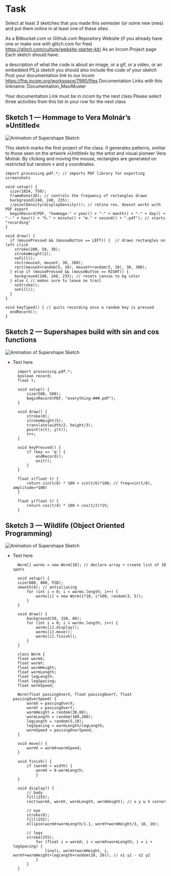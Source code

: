 # Task
Select at least 3 sketches that you made this semester (or some new ones) and put them online in at least one of these sites:

As a Bitbucket.com or Github.com Repository
Website (if you already have one or make one with glitch.com for free) https://glitch.com/culture/website-starter-kit/
As an Incom Project page
Each sketch should have:

a description of what the code is about
an image, or a gif, or a video, or an embedded P5.js sketch
you should also include the code of your sketch
Post your documentation link to our incom https://fhp.incom.org/workspace/7990/files Documentation Links
with this linkname: Documentation_MaxiMuster

Your documentation Link must be in incom by the next class
Please select three activities from this list in your row for the next class




## Sketch 1 — Hommage to Vera Molnár’s »Untitled«
![Animation of Supershape Sketch](/img/molnar.gif)

This sketch marks the first project of the class. It generates patterns, smiliar to those seen on the artwork »Untitled« by the artist and visual pioneer Vera Molnár. By clicking and moving the mouse, rectangles are generated on restricted but random x and y coordinates. 

	import processing.pdf.*; // imports PDF library for exporting screenshots

	void setup() {
	  size(1024, 750);
	  frameRate(20); // controls the frequency of rectangles drawn
	  background(240, 240, 235); 
	  //pixelDensity(displayDensity()); // retina res. doesnt workt with PDF export
	  beginRecord(PDF, "hommage-" + year() + "-" + month() + "-" + day() + "--" + hour() + "h." + minute() + "m." + second() + ".pdf"); // starts "recording"
	}

	void draw() {
	  if (mousePressed && (mouseButton == LEFT)) {  // draws rectangles on left click
		stroke(200, 50, 30);
		strokeWeight(2);
		noFill();
		rect(mouseX, mouseY, 30, 300);
		rect(mouseX+random(5, 10), mouseY+random(5, 10), 30, 300);
	  } else if (mousePressed && (mouseButton == RIGHT)) {
		background(240, 240, 235); // resets canvas to bg color
	  } else { // makes sure to leave no trail
		noStroke(); 
		noFill();
	  }
	}

	void keyTyped() { // quits recording once a random key is pressed
	  endRecord();
	}







## Sketch 2 — Supershapes build with sin and cos functions
![Animation of Supershape Sketch](/img/supershape.gif)
- Text here

		import processing.pdf.*;
		boolean record;
		float t;

		void setup() {
			size(500, 500);
			beginRecord(PDF, "everything-###.pdf");
		}

		void draw() {
			stroke(0);
			strokeWeight(5);
			translate(width/2, height/3);
			point(x(t), y(t));
			t++;
		}

		void keyPressed() {
			if (key == 'q') {
				endRecord();
				exit();
			}
		}

		float x(float t) {
			return sin(t/8) * 100 + sin(t/6)*100; // freq=sin(t/8), amplitude=*100)
		}

		float y(float t) {
			return cos(t/4) * 100 + cos(t/2)*25;
		}


## Sketch 3 — Wildlife (Object Oriented Programming)
![Animation of Supershape Sketch](/img/wildlife.gif)
- Text here

		Worm[] worms = new Worm[10]; // declare array + create list of 10 spots

		void setup() {
		size(800, 800, P2D);
		smooth(8); // antialiasing
			for (int i = 0; i < worms.length; i++) {
				worms[i] = new Worm(i*10, i*100, random(3, 5));
			}
		}

		void draw() {
			background(50, 150, 80);
			for (int i = 0; i < worms.length; i++) {
				worms[i].display();
				worms[i].move();
				worms[i].finish();
			}
		}

		class Worm {
		float wormX;
		float wormY;
		float wormHeight;
		float wormLength;
		float legLength;
		float legSpacing;
		float wormSpeed;

		Worm(float passingOverX, float passingOverY, float passingOverSpeed) {
			wormX = passingOverX;
			wormY = passingOverY;
			wormHeight = random(30,60);
			wormLength = random(100,200);
			legLength = random(5,10);
			legSpacing = wormLength/legLength;
			wormSpeed = passingOverSpeed;
		}

		void move() {
			wormX = wormX+wormSpeed;
		}

		void finish() {
			if (wormX > width) {
				wormX = 0-wormLength;
				}
		}

		void display() {
			// body
			fill(255);
			rect(wormX, wormY, wormLength, wormHeight); // x y w h corner

			// eye
			stroke(0);
			fill(255);
			ellipse(wormX+wormLength/1.1, wormY+wormHeight/3, 10, 10);
			
			// legs
			stroke(255);
				for (float i = wormX; i < wormX+wormLength; i = i + legSpacing) {
					line(i, wormY+wormHeight, i, wormY+wormHeight+legLength+random(10, 20)); // x1 y1 - x2 y2
				}
			}
		}
